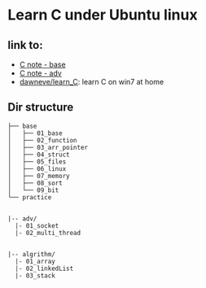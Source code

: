 # Learn C under Ubuntu linux


## link to:
- [C note - base](https://github.com/DawnEve/txtBlog/blob/master/data/c/c101-base.txt)
- [C note - adv](https://github.com/DawnEve/txtBlog/blob/master/data/c/c102-adv.txt)
- [dawneve/learn_C](https://github.com/dawneve/learn_C): learn C on win7 at home


## Dir structure

```
├── base
│   ├── 01_base
│   ├── 02_function
│   ├── 03_arr_pointer
│   ├── 04_struct
│   ├── 05_files
│   ├── 06_linux
│   ├── 07_memory
│   ├── 08_sort
│   └── 09_bit
└── practice


|-- adv/
  |- 01_socket
  |- 02_multi_thread


|-- algrithm/
  |- 01_array
  |- 02_linkedList
  |- 03_stack

```


